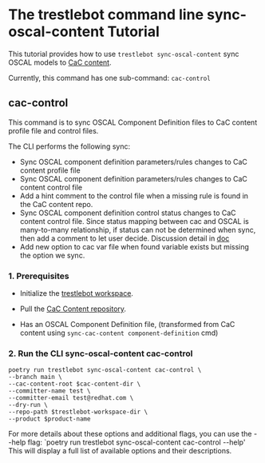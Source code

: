 # The trestlebot command line sync-oscal-content Tutorial

This tutorial provides how to use `trestlebot sync-oscal-content` sync OSCAL models to [CaC content](https://github.com/ComplianceAsCode/content).

Currently, this command has one sub-command: `cac-control`

## cac-control

This command is to sync OSCAL Component Definition files to CaC content profile file and control files.

The CLI performs the following sync:

- Sync OSCAL component definition parameters/rules changes to CaC content profile file
- Sync OSCAL component definition parameters/rules changes to CaC content control file
- Add a hint comment to the control file when a missing rule is found in the CaC content repo.
- Sync OSCAL component definition control status changes to CaC content control file. Since status mapping between
cac and OSCAL is many-to-many relationship, if status can not be determined when sync, then add a comment to let user
decide. Discussion detail in [doc](https://github.com/complytime/trestle-bot/discussions/511)
- Add new option to cac var file when found variable exists but missing the option we sync.

### 1. Prerequisites

- Initialize the [trestlebot workspace](../tutorials/github.md#3-initialize-trestlebot-workspace).

- Pull the [CaC Content repository](https://github.com/ComplianceAsCode/content).

- Has an OSCAL Component Definition file, (transformed from CaC content using `sync-cac-content component-definition` cmd)

### 2. Run the CLI sync-oscal-content cac-control
```shell
poetry run trestlebot sync-oscal-content cac-control \ 
--branch main \
--cac-content-root $cac-content-dir \
--committer-name test \
--committer-email test@redhat.com \
--dry-run \
--repo-path $trestlebot-workspace-dir \
--product $product-name
```

For more details about these options and additional flags, you can use the --help flag:
`poetry run trestlebot sync-oscal-content cac-control --help'
This will display a full list of available options and their descriptions.

